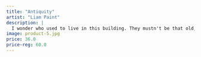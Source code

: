 ```yaml
---
title: "Antiquity"
artist: "Liam Paint"
description: |
  I wonder who used to live in this building. They mustn't be that old, look at the fresh new green paint on the windows! For whatever reason they seem to developed a dislike towards the vines hanging above. What a pity.
image: product-5.jpg
price: 36.0
price-reg: 60.0
---
```

